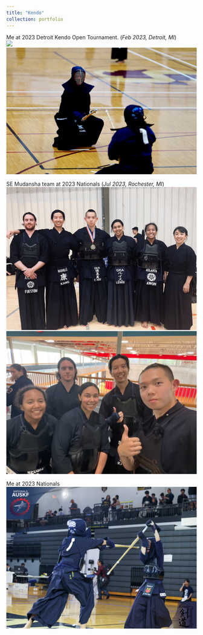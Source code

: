 ```yaml
---
title: "Kendo"
collection: portfolio
---
```


Me at 2023 Detroit Kendo Open Tournament. (*Feb 2023, Detroit, MI*) <br/>
<img src='/images/Kendo_detroit_2023_1.jpg' width="600"> 
<img src='/images/Kendo_detroit_2023_2.jpg' width="600">
<br/>

SE Mudansha team at 2023 Nationals (*Jul 2023, Rochester, MI*)  <br/>
<img src='/images/Kendo_Nationals_1.jpg' width="600"> 
<img src='/images/Kendo_Nationals_2.JPG' width="600"> 
<br/>

Me at 2023 Nationals <br/>
<img src='/images/AUSKF_Kang.jpg' width="600"> 
<br/>



